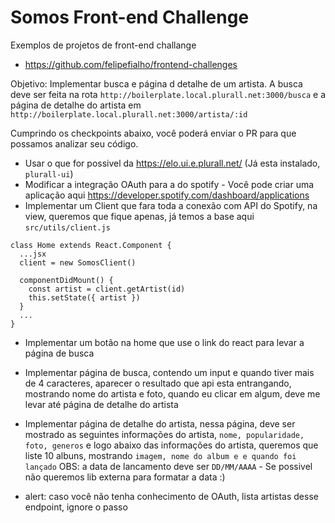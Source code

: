 # Somos Front-end Challenge

Exemplos de projetos de front-end challange

- https://github.com/felipefialho/frontend-challenges

Objetivo: Implementar busca e página d detalhe de um artista. A busca deve ser feita na rota `http://boilerplate.local.plurall.net:3000/busca` e a página de detalhe do artista em `http://boilerplate.local.plurall.net:3000/artista/:id`

Cumprindo os checkpoints abaixo, você poderá enviar o PR para que possamos analizar seu código.

- Usar o que for possivel da https://elo.ui.e.plurall.net/ (Já esta instalado, `plurall-ui`)
- Modificar a integração OAuth para a do spotify - Você pode criar uma aplicação aqui https://developer.spotify.com/dashboard/applications
- Implementar um Client que fara toda a conexão com API do Spotify, na view, queremos que fique apenas, já temos a base aqui `src/utils/client.js`

```
class Home extends React.Component {
  ...jsx
  client = new SomosClient()

  componentDidMount() {
    const artist = client.getArtist(id)
    this.setState({ artist })
  }
  ...
}
```

- Implementar um botão na home que use o link do react para levar a página de busca
- Implementar página de busca, contendo um input e quando tiver mais de 4 caracteres, aparecer o resultado que api esta entrangando, mostrando nome do artista e foto, quando eu clicar em algum, deve me levar até página de detalhe do artista
- Implementar página de detalhe do artista, nessa página, deve ser mostrado as seguintes informações do artista, `nome, popularidade, foto, generos` e logo abaixo das informações do artista, queremos que liste 10 albuns, mostrando `imagem, nome do album e e quando foi lançado` OBS: a data de lancamento deve ser `DD/MM/AAAA` - Se possivel não queremos lib externa para formatar a data :)

- alert: caso você não tenha conhecimento de OAuth, lista artistas desse endpoint, ignore o passo
